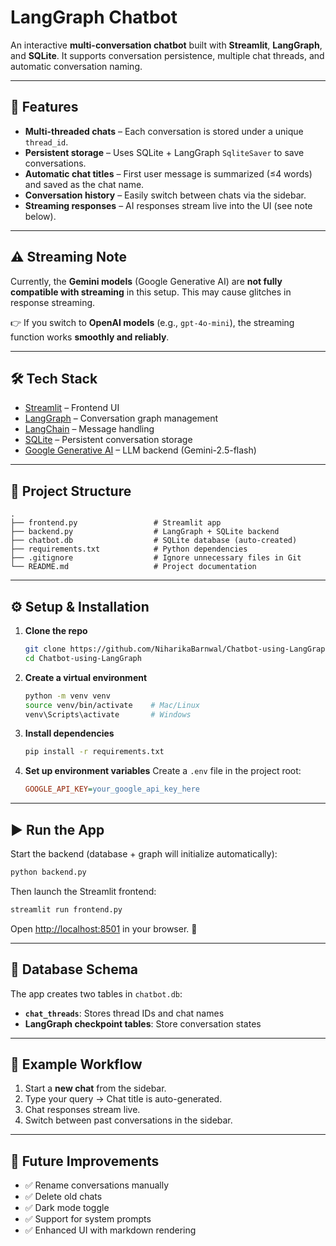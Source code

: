 # LangGraph Chatbot

An interactive **multi-conversation chatbot** built with **Streamlit**, **LangGraph**, and **SQLite**.
It supports conversation persistence, multiple chat threads, and automatic conversation naming.

---

## 🚀 Features

* **Multi-threaded chats** – Each conversation is stored under a unique `thread_id`.
* **Persistent storage** – Uses SQLite + LangGraph `SqliteSaver` to save conversations.
* **Automatic chat titles** – First user message is summarized (≤4 words) and saved as the chat name.
* **Conversation history** – Easily switch between chats via the sidebar.
* **Streaming responses** – AI responses stream live into the UI (see note below).

---

## ⚠️ Streaming Note

Currently, the **Gemini models** (Google Generative AI) are **not fully compatible with streaming** in this setup.
This may cause glitches in response streaming.

👉 If you switch to **OpenAI models** (e.g., `gpt-4o-mini`), the streaming function works **smoothly and reliably**.

---

## 🛠️ Tech Stack

* [Streamlit](https://streamlit.io/) – Frontend UI
* [LangGraph](https://www.langchain.com/langgraph) – Conversation graph management
* [LangChain](https://www.langchain.com/) – Message handling
* [SQLite](https://www.sqlite.org/) – Persistent conversation storage
* [Google Generative AI](https://ai.google.dev/) – LLM backend (Gemini-2.5-flash)

---

## 📂 Project Structure

```
.
├── frontend.py                 # Streamlit app
├── backend.py                  # LangGraph + SQLite backend
├── chatbot.db                  # SQLite database (auto-created)
├── requirements.txt            # Python dependencies
├── .gitignore                  # Ignore unnecessary files in Git
└── README.md                   # Project documentation
```

---

## ⚙️ Setup & Installation

1. **Clone the repo**

   ```bash
   git clone https://github.com/NiharikaBarnwal/Chatbot-using-LangGraph.git
   cd Chatbot-using-LangGraph
   ```

2. **Create a virtual environment**

   ```bash
   python -m venv venv
   source venv/bin/activate    # Mac/Linux
   venv\Scripts\activate       # Windows
   ```

3. **Install dependencies**

   ```bash
   pip install -r requirements.txt
   ```

4. **Set up environment variables**
   Create a `.env` file in the project root:

   ```ini
   GOOGLE_API_KEY=your_google_api_key_here
   ```

---

## ▶️ Run the App

Start the backend (database + graph will initialize automatically):

```bash
python backend.py
```

Then launch the Streamlit frontend:

```bash
streamlit run frontend.py
```

Open [http://localhost:8501](http://localhost:8501) in your browser. 🎉

---

## 💾 Database Schema

The app creates two tables in `chatbot.db`:

* **`chat_threads`**: Stores thread IDs and chat names
* **LangGraph checkpoint tables**: Store conversation states

---

## 🧩 Example Workflow

1. Start a **new chat** from the sidebar.
2. Type your query → Chat title is auto-generated.
3. Chat responses stream live.
4. Switch between past conversations in the sidebar.

---

## 🔮 Future Improvements

* ✅ Rename conversations manually
* ✅ Delete old chats
* ✅ Dark mode toggle
* ✅ Support for system prompts
* ✅ Enhanced UI with markdown rendering
